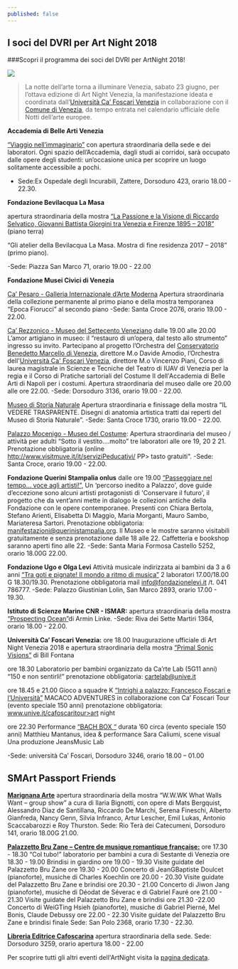 ```yaml
---
published: false
---
```

## I soci del DVRI per Art Night 2018

###Scopri il programma dei soci del DVRI per ArtNight 2018!

![]({{site.baseurl}}/assets/posts/artnight.png)

> La notte dell’arte torna a illuminare Venezia, sabato 23 giugno, per l’ottava edizione di Art Night Venezia, la manifestazione ideata e coordinata dall’[Università Ca’ Foscari Venezia](unive.it) in collaborazione con il [Comune di Venezia](https://live.comune.venezia.it/), da tempo entrata nel calendario ufficiale delle Notti dell’arte europee.

**Accademia di Belle Arti Venezia**

[“Viaggio nell’immaginario”](http://www.accademiavenezia.it/eventi/art-night-2018-273.html) con apertura straordinaria della sede e dei laboratori. Ogni spazio dell’Accademia, dagli studi ai corridoi, sarà occupato dalle opere degli studenti: un’occasione unica per scoprire un luogo solitamente accessibile a pochi.
- Sede:Ex Ospedale degli Incurabili, Zattere, Dorsoduro 423, orario 18.00 - 22.30.

**Fondazione Bevilacqua La Masa**

apertura straordinaria della mostra [“La Passione e la Visione di Riccardo Selvatico, Giovanni Battista Giorgini tra Venezia e Firenze 1895 – 2018”](https://live.comune.venezia.it/it/2018/03/presentato-il-programma-2018-della-fondazione-bevilacqua-la-masa) (piano terra)

“Gli atelier della Bevilacqua La Masa. Mostra di fine residenza 2017 – 2018” (primo piano).

-Sede: Piazza San Marco 71, orario 19.00 - 22.00

**Fondazione Musei Civici di Venezia**

[Ca’ Pesaro - Galleria Internazionale d’Arte Moderna](http://capesaro.visitmuve.it/it/eventi/eventi-in-corso/art-night-2018/2018/06/19822/apertura-straordinaria/) Apertura straordinaria della collezione permanente al primo piano e della mostra temporanea “Epoca Fiorucci” al secondo piano
-Sede: Santa Croce 2076, orario 19.00 - 22.00.

[Ca’ Rezzonico - Museo del Settecento Veneziano](http://carezzonico.visitmuve.it/it/eventi/eventi-in-corso/art-night-2018/2018/06/17739/apertura-straordinaria-e-eventi-speciali/) dalle 19.00 alle 20.00 L’amor artigiano in museo: il “restauro di un’opera, dal testo allo strumento” ingresso su invito.
Partecipano al progetto l’Orchestra del [Conservatorio Benedetto Marcello di Venezia](http://conservatorio.net/), direttore M.o Davide Amodio, l’Orchestra dell'[Università Ca' Foscari Venezia](unive.it), direttore M.o Vincenzo Piani, Corso di laurea magistrale in Scienze e Tecniche del Teatro di IUAV di Venezia per la regia e il Corso di Pratiche sartoriali del Costume II dell'Accademia di Belle Arti di Napoli per i costumi.
Apertura straordinaria del museo dalle ore 20.00 alle ore 22.00.
-Sede: Dorsoduro 3136, orario 19.00 - 22.00.

[Museo di Storia Naturale](http://msn.visitmuve.it/it/eventi/eventi-in-corso/art-night-2018/2018/06/19271/apertura-straordinaria-eventi-speciali/) Apertura straordinaria e finissage della mostra “IL VEDERE TRASPARENTE. Disegni di anatomia artistica tratti dai reperti del Museo di Storia Naturale”.
-Sede: Santa Croce 1730, orario 19.00 - 22.00.

[Palazzo Mocenigo - Museo del Costume](http://mocenigo.visitmuve.it/it/eventi/eventi-in-corso/art-night-2018/2018/06/17915/apertura-straordinaria-attivita-speciali/): Apertura straordinaria del museo / attività per adulti “Sotto il vestito....molto” tre laboratori alle ore 19, 20 2 21.
Prenotazione obbligatoria (online http://www.visitmuve.it/it/serviziPeducativi/ PP> tasto
gratuiti".
-Sede: Santa Croce, orario 19.00 - 22.00.

**Fondazione Querini Stampalia onlus**
dalle ore 19.00 [“Passeggiare nel tempo... voce agli artisti!”](http://www.querinistampalia.org/ita/passeggiare_nel_tempo_voce_agli_artisti_23_giugno_ore_19.php), Un ‘percorso inedito a Palazzo', dove guide d’eccezione sono alcuni artisti protagonisti di 'Conservare il futuro', il progetto che da vent’anni mette in dialogo le collezioni antiche della Fondazione con le opere contemporanee.
Presenti con Chiara Bertola, Stefano Arienti, Elisabetta Di Maggio, Maria Morganti, Mauro Sambo, Mariateresa Sartori. Prenotazione obbligatoria: manifestazioni@querinistampalia.org.
Il Museo e le mostre saranno visitabili gratuitamente e senza prenotazione dalle 18 alle 22. Caffetteria e bookshop saranno aperti fino alle 22.
-Sede: Santa Maria Formosa Castello 5252, orario 18.00G 22.00.

**Fondazione Ugo e Olga Levi**
Attività musicale indirizzata ai bambini da 3 a 6 anni [“Tra goti e pignate! Il mondo a ritmo di musica”](https://www.fondazionelevi.it/event/art-night-2018/) 2 laboratori 17.00/18.00 G 18.30/19.30.
Prenotazione obbligatoria mail info@fondazionelevi.it /t. 041 786777.
-Sede: Palazzo Giustinian Lolin, San Marco 2893, orario 17.00 - 19.30.

**Istituto di Scienze Marine CNR - ISMAR:**
apertura straordinaria della mostra [“Prospecting Ocean”](http://www.ismar.cnr.it/eventi-e-notizie/eventi/Mostre/la-mostra-prospecting-ocean-di-armin-linke-alla-sede-di-ismar-venezia)di Armin Linke.
-Sede: Riva dei Sette Martiri 1364, orario 18.00 - 22.00.

**Università Ca’ Foscari Venezia:**
ore 18.00 Inaugurazione ufficiale di Art Night Venezia 2018 e apertura straordinaria della mostra [“Primal Sonic Visions”](https://www.unive.it/pag/13489/) di Bill Fontana

ore 18.30 Laboratorio per bambini organizzato da Ca’rte Lab (5G11 anni) “150 e non sentirli!” prenotazione obbligatoria: cartelab@unive.it

ore 18.45 e 21.00 Gioco a squadre K [“Intrighi a palazzo: Francesco Foscari e l’Università”](https://www.unive.it/pag/13489/) MACACO ADVENTURES in collaborazione con Ca’ Foscari Tour (evento speciale 150 anni) prenotazione obbligatoria: www.unive.it/cafoscaritour>art night

ore 22.30 Performance [“BACH BOX “](https://www.unive.it/pag/13489/) durata ’60 circa (evento speciale 150 anni) Matthieu Mantanus, idea & performance Sara Caliumi, scene visual Una produzione JeansMusic Lab

-Sede: università Ca’ Foscari, Dorsoduro 3246, orario 18.00 – 01.00

## SMArt Passport Friends

[**Marignana Arte**](http://www.marignanaarte.it/)
apertura straordinaria della mostra “W.W.WK What Walls Want – group show” a cura di Ilaria Bignotti, con opere di Mats Bergquist, Alessandro Diaz de Santillana, Riccardo De Marchi, Serena Fineschi, Alberto Gianfreda, Nancy Genn, Silvia Infranco, Artur Lescher, Emil Lukas, Antonio Scaccabarozzi e Roy Thurston. Sede: Rio Terà dei Catecumeni, Dorsoduro 141, orario 18.00G 21.00.

[**Palazzetto Bru Zane – Centre de musique romantique française:**](http://www.bru-zane.com/it/)
ore 17.30 - 18.30 “Col tubo!” laboratorio per bambini a cura di Sestante di Venezia ore 18.30 - 19.00 Brindisi in giardino
ore 19.00 - 19.30 Visite guidate del Palazzetto Bru Zane
ore 19.30 - 20.00 Concerto di JeanGBaptiste Doulcet (pianoforte), musiche di Charles Koechlin
ore 20.00 - 20.30 Visite guidate del Palazzetto Bru Zane e brindisi
ore 20.30 - 21.00 Concerto di Jiwon Jang (pianoforte), musiche di Déodat de Séverac e di Gabriel Fauré
ore 21.00 - 21.30 Visite guidate del Palazzetto Bru Zane e brindisi
ore 21.30 -22.00 Concerto di WeiGTing Hsieh (pianoforte), musiche di Gabriel Pierné, Mel Bonis, Claude Debussy
ore 22.00 - 22.30 Visite guidate del Palazzetto Bru Zane e brindisi finale
Sede: San Polo 2368, orario 17.30 - 22.30.

[**Libreria Editrice Cafoscarina**](http://www.cafoscarina.it/)
apertura straordinaria della sede.
Sede: Dorsoduro 3259, orario apertura 18.00 - 22.00

Per scoprire tutti gli altri eventi dell'ArtNight visita la [pagina dedicata](https://www.unive.it/pag/11331/).
